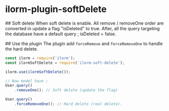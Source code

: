 # ilorm-plugin-softDelete
## Soft delete
When soft delete is enable. All remove / removeOne order are converted in update a flag "isDeleted" to true.
After, all the query targeting the database have a default query ; isDeleted = false.

## Use the plugin
The plugin add `forceRemove` and `forceRemoveOne` to handle the hard delete.

```javascript
const ilorm = require('ilorm');
const ilormSoftDelete = require('ilorm-soft-delete');

ilorm.use(ilormSoftDelete());

// Now model have ;
User.query()
    .removeOne(); // Soft delete (update the flag)

User.query()
    .forceRemoveOne(); // Hard delete (real delete).
```